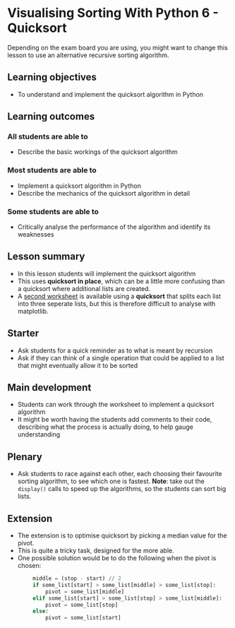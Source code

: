 # Visualising Sorting With Python 6 - Quicksort

Depending on the exam board you are using, you might want to change this lesson to use an alternative recursive sorting algorithm.

## Learning objectives

- To understand and implement the quicksort algorithm in Python

## Learning outcomes

### All students are able to

- Describe the basic workings of the quicksort algorithm

### Most students are able to

- Implement a quicksort algorithm in Python
- Describe the mechanics of the quicksort algorithm in detail

### Some students are able to

- Critically analyse the performance of the algorithm and identify its weaknesses 

## Lesson summary

- In this lesson students will implement the quicksort algorithm
- This uses **quicksort in place**, which can be a little more confusing than a quicksort where additional lists are created.
- A [second worksheet](worksheet2.md) is available using a **quicksort** that splits each list into three seperate lists, but this is therefore difficult to analyse with matplotlib.

## Starter

- Ask students for a quick reminder as to what is meant by recursion
- Ask if they can think of a single operation that could be applied to a list that might eventually allow it to be sorted

## Main development

- Students can work through the worksheet to implement a quicksort algorithm
- It might be worth having the students add comments to their code, describing what the process is actually doing, to help gauge understanding

## Plenary

- Ask students to race against each other, each choosing their favourite sorting algorithm, to see which one is fastest. **Note**: take out the `display()` calls to speed up the algorithms, so the students can sort big lists.

## Extension

- The extension is to optimise quicksort by picking a median value for the pivot.
- This is quite a tricky task, designed for the more able.
- One possible solution would be to do the following when the pivot is chosen:

```python
        middle = (stop - start) // 2
        if some_list[start] > some_list[middle] > some_list[stop]:
            pivot = some_list[middle]
        elif some_list[start] > some_list[stop] > some_list[middle]:
            pivot = some_list[stop]
        else:
            pivot = some_list[start]
```


